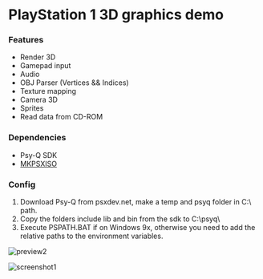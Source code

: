 # PlayStation 1 3D graphics demo

### Features

- Render 3D
- Gamepad input
- Audio
- OBJ Parser (Vertices && Indices)
- Texture mapping
- Camera 3D
- Sprites
- Read data from CD-ROM

### Dependencies
- Psy-Q SDK
- [MKPSXISO](https://github.com/Lameguy64/mkpsxiso)

### Config
  1. Download Psy-Q from psxdev.net, make a temp and psyq folder in C:\ path.
  2. Copy the folders include lib and bin from the sdk to C:\psyq\
  3. Execute PSPATH.BAT if on Windows 9x, otherwise you need to add the relative paths to the environment variables.

![preview2](https://user-images.githubusercontent.com/8449266/84420744-c4da7600-ac1a-11ea-90af-86e16c00ec95.gif)

![screenshot1](https://user-images.githubusercontent.com/8449266/89223226-b71bee00-d5d6-11ea-8b64-1264eea0e283.png)
